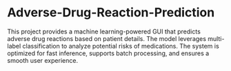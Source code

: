 # Adverse-Drug-Reaction-Prediction
This project provides a machine learning-powered GUI that predicts adverse drug reactions based on patient details. The model leverages multi-label classification to analyze potential risks of medications. The system is optimized for fast inference, supports batch processing, and ensures a smooth user experience.
